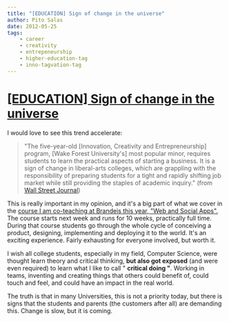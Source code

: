 ```yaml
---
title: "[EDUCATION] Sign of change in the universe"
author: Pito Salas
date: 2012-05-25
tags:
    - career
    - creativity
    - entrepeneurship
    - higher-education-tag
    - inno-tagvation-tag
---
```

# [[EDUCATION] Sign of change in the universe](None)




I would love to see this trend accelerate:

> "The five-year-old [Innovation, Creativity and Entrepreneurship] program,
> [Wake Forest University's] most popular minor, requires students to learn
> the practical aspects of starting a business. It is a sign of change in
> liberal-arts colleges, which are grappling with the responsibility of
> preparing students for a tight and rapidly shifting job market while still
> providing the staples of academic inquiry." (from [Wall Street
> Journal](<http://online.wsj.com/article/SB10001424052702303448404577410592488795980.html?mod=rss_most_emailed_week&utm_source=feedburner&utm_medium=feed&utm_campaign=Feed%3A+wsj%2Fxml%2Frss%2F3_7253+%28WSJ.com%3A+Most+Emailed+Week%29&utm_content=My+Yahoo>))

This is really important in my opinion, and it's a big part of what we cover
in the [course I am co-teaching at Brandeis this year, "Web and Social
Apps".](<https://sites.google.com/site/jbs2012cosiwebsocial/>) The course
starts next week and runs for 10 weeks, practically full time. During that
course students go through the whole cycle of conceiving a product, designing,
implementing and deploying it to the world. It's an exciting experience.
Fairly exhausting for everyone involved, but worth it.

I wish all college students, especially in my field, Computer Science, were
thought learn theory and critical thinking, **but also got exposed** (and were
even required) to learn what I like to call " **critical doing "**. Working in
teams, inventing and creating things that others could benefit of, could touch
and feel, and could have an impact in the real world.

The truth is that in many Universities, this is not a priority today, but
there is signs that the students and parents (the customers after all) are
demanding this. Change is slow, but it is coming.


